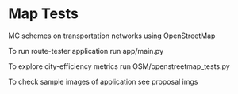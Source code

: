 # Map Tests
MC schemes on transportation networks using OpenStreetMap 

To run route-tester application run app/main.py

To explore city-efficiency metrics run OSM/openstreetmap_tests.py

To check sample images of application see proposal imgs

